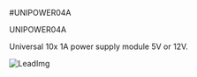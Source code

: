 <!--- PrjInfo ---> <!--- Please remove this line after manually editing --->
<!--- 00a56be08b96043df9e37d6aff7b6990 --->
<!--- Created:20170112-18:22: ---> 
<!--- Author:Mlab: ---> 
<!--- AuthorEmail:mlab@mlab.cz: ---> 
<!--- Tags:imported: ---> 
<!--- Ust:[End]: ---> 
<!--- Name:UNIPOWER04A: --->
#UNIPOWER04A 
<!--- LongName --->
UNIPOWER04A
<!--- ELongName ---> 

<!--- Lead --->
Universal 10x 1A power supply module 5V or 12V.
<!--- ELead ---> 

![LeadImg](UNIPOWER04A_Small.JPG) 


​
​
<!--- Description --->
<!--- EDescription --->
<!--- Content --->
<!--- EContent --->
            